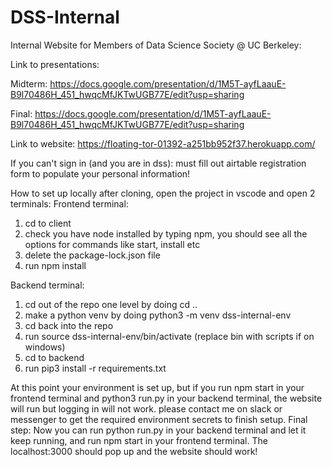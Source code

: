 # DSS-Internal

Internal Website for Members of Data Science Society @ UC Berkeley:

Link to presentations:

Midterm: https://docs.google.com/presentation/d/1M5T-ayfLaauE-B9l70486H_451_hwqcMfJKTwUGB77E/edit?usp=sharing

Final: https://docs.google.com/presentation/d/1M5T-ayfLaauE-B9l70486H_451_hwqcMfJKTwUGB77E/edit?usp=sharing

Link to website:
https://floating-tor-01392-a251bb952f37.herokuapp.com/

If you can't sign in (and you are in dss): must fill out airtable registration form to populate your personal information!

How to set up locally after cloning, open the project in vscode and open 2 terminals:
Frontend terminal:

1. cd to client
2. check you have node installed by typing npm, you should see all the options for commands like start, install etc
3. delete the package-lock.json file
4. run npm install

Backend terminal:

1. cd out of the repo one level by doing cd ..
2. make a python venv by doing python3 -m venv dss-internal-env
3. cd back into the repo
4. run source dss-internal-env/bin/activate (replace bin with scripts if on windows)
5. cd to backend
6. run pip3 install -r requirements.txt

At this point your environment is set up, but if you run npm start in your frontend terminal and python3 run.py in your backend terminal, the website will run but logging in will not work. please contact me on slack or messenger to get the required environment secrets to finish setup.
Final step:
Now you can run python run.py in your backend terminal and let it keep running, and run npm start in your frontend terminal. The localhost:3000 should pop up and the website should work!
